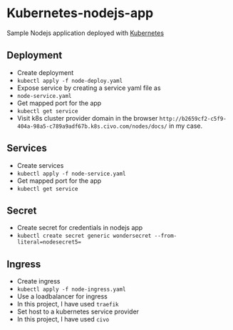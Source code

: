 # Kubernetes-nodejs-app
Sample Nodejs application deployed with [Kubernetes](https://kubernetes.io)

## Deployment

 - Create deployment
 - `kubectl apply -f node-deploy.yaml`
 - Expose service by creating a service yaml file as
 - `node-service.yaml`
 - Get mapped port for the app
 - `kubectl get service`
 - Visit k8s cluster provider domain in the browser `http://b2659cf2-c5f9-404a-98a5-c789a9adf67b.k8s.civo.com/nodes/docs/` in my case.

## Services

 - Create services 
 - `kubectl apply -f node-service.yaml`
 - Get mapped port for the app
 - `kubectl get service`

## Secret

 - Create secret for credentials in nodejs app 
 - `kubectl create secret generic wondersecret --from-literal=nodesecret5=`

## Ingress

 - Create ingress
 - `kubectl apply -f node-ingress.yaml`
 - Use a loadbalancer for ingress
 - In this project, I have used `traefik` 
 - Set host to a kubernetes service provider 
 - In this project, I have used `civo` 

